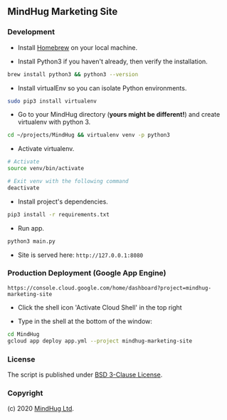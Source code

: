 ## MindHug Marketing Site

### Development

- Install [Homebrew](https://brew.sh/) on your local machine.

- Install Python3 if you haven't already, then verify the installation.
```bash
brew install python3 && python3 --version
```

- Install virtualEnv so you can isolate Python environments.
```bash
sudo pip3 install virtualenv
```

- Go to your MindHug directory (**yours might be different!**) and create virtualenv with python 3.
```bash
cd ~/projects/MindHug && virtualenv venv -p python3
```

- Activate virtualenv.
```bash
# Activate
source venv/bin/activate

# Exit venv with the following command
deactivate
```

- Install project's dependencies.
```bash
pip3 install -r requirements.txt
```

- Run app.
```bash
python3 main.py
```

* Site is served here: `http://127.0.0.1:8080`

### Production Deployment (Google App Engine)

`https://console.cloud.google.com/home/dashboard?project=mindhug-marketing-site`

- Click the shell icon 'Activate Cloud Shell' in the top right

- Type in the shell at the bottom of the window:
```bash
cd MindHug
gcloud app deploy app.yml --project mindhug-marketing-site
```

### License

The script is published under [BSD 3-Clause License](license.txt).

### Copyright

(c) 2020 [MindHug Ltd](https://www.mindhug.io).
